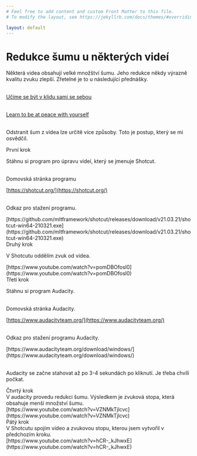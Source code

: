 ```yaml
---
# Feel free to add content and custom Front Matter to this file.
# To modify the layout, see https://jekyllrb.com/docs/themes/#overriding-theme-defaults

layout: default
---
```


# Redukce šumu u některých videí

<div class="do-not-break-out" markdown="1">

Některá videa obsahují velké množštví šumu. Jeho redukce někdy výrazně kvalitu zvuku zlepší. Zřetelné je to u následující přednášky. <br><br>

[Učíme se být v klidu sami se sebou](https://www.youtube.com/watch?v=VCR0GOzAKoE&t=3s)<br><br>

[Learn to be at peace with
yourself](https://www.youtube.com/watch?v=eu0RtEG6V4A&t=3020s)<br><br>

Odstranit šum z videa lze určitě více způsoby. Toto je postup, který se mi osvědčil.<br>

<div class="underline-noise-reduction"> První krok</div>

Stáhnu si program pro úpravu videí, který se jmenuje Shotcut.<br><br>

Domovská stránka programu<br>

[https://shotcut.org/](https://shotcut.org/)<br><br>

Odkaz pro stažení programu.<br>

<div class="do-not-break-out" markdown="1">
[https://github.com/mltframework/shotcut/releases/download/v21.03.21/shotcut-win64-210321.exe](https://github.com/mltframework/shotcut/releases/download/v21.03.21/shotcut-win64-210321.exe)<br>
</div>

<div class="underline-noise-reduction"> Druhý krok</div>

V Shotcutu oddělím zvuk od videa.<br>

<div class="do-not-break-out" markdown="1">
[https://www.youtube.com/watch?v=pomDBOfosl0](https://www.youtube.com/watch?v=pomDBOfosl0)
</div>

<div class="underline-noise-reduction"> Třetí krok</div>

Stáhnu si program Audacity.<br><br>

Domovská stránka Audacity.<br>

[https://www.audacityteam.org/](https://www.audacityteam.org/)<br><br>

Odkaz pro stažení programu Audacity.<br>

<div class="do-not-break-out" markdown="1">
[https://www.audacityteam.org/download/windows/](https://www.audacityteam.org/download/windows/)<br><br>
</div>

Audacity se začne stahovat až po 3-4 sekundách po kliknutí. Je třeba chvíli počkat.

<div class="underline-noise-reduction"> Čtvrtý krok</div>
V audacity provedu redukci šumu. Výsledkem je zvuková stopa, která obsahuje menší množství šumu.<br>

<div class="do-not-break-out" markdown="1">
[https://www.youtube.com/watch?v=VZNMkTjlcvc](https://www.youtube.com/watch?v=VZNMkTjlcvc)
</div >

<div class="underline-noise-reduction"> Pátý krok</div>
V Shotcutu spojím video a zvukovou stopu, kterou jsem vytvořil v předchozím kroku. <br>
<div class="do-not-break-out" markdown="1">
[https://www.youtube.com/watch?v=hCR-_kJhwxE](https://www.youtube.com/watch?v=hCR-_kJhwxE)
</div>
